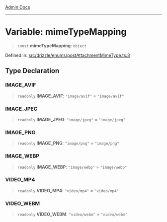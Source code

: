 [Admin Docs](/)

***

# Variable: mimeTypeMapping

> `const` **mimeTypeMapping**: `object`

Defined in: [src/drizzle/enums/postAttachmentMimeType.ts:3](https://github.com/Sourya07/talawa-api/blob/cfbd515d04ffba748b09232a33807f1845dd1878/src/drizzle/enums/postAttachmentMimeType.ts#L3)

## Type Declaration

### IMAGE\_AVIF

> `readonly` **IMAGE\_AVIF**: `"image/avif"` = `"image/avif"`

### IMAGE\_JPEG

> `readonly` **IMAGE\_JPEG**: `"image/jpeg"` = `"image/jpeg"`

### IMAGE\_PNG

> `readonly` **IMAGE\_PNG**: `"image/png"` = `"image/png"`

### IMAGE\_WEBP

> `readonly` **IMAGE\_WEBP**: `"image/webp"` = `"image/webp"`

### VIDEO\_MP4

> `readonly` **VIDEO\_MP4**: `"video/mp4"` = `"video/mp4"`

### VIDEO\_WEBM

> `readonly` **VIDEO\_WEBM**: `"video/webm"` = `"video/webm"`
